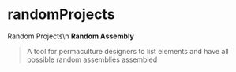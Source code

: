 # randomProjects
Random Projects\n 
**Random Assembly**
> A tool for permaculture designers to list elements and have all possible random assemblies assembled